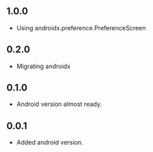 ## 1.0.0
* Using androidx.preference.PreferenceScreen

## 0.2.0
* Migrating androidx

## 0.1.0
* Android version almost ready.

## 0.0.1

* Added android version.
